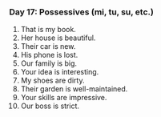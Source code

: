 

### Day 17: Possessives (mi, tu, su, etc.)
1. That is my book.
2. Her house is beautiful.
3. Their car is new.
4. His phone is lost.
5. Our family is big.
6. Your idea is interesting.
7. My shoes are dirty.
8. Their garden is well-maintained.
9. Your skills are impressive.
10. Our boss is strict.
